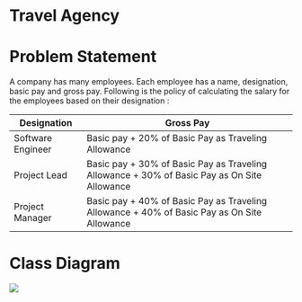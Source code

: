 # Travel Agency  

<h1>Problem Statement</h1>  
<p>A company has many employees. Each employee has a name, designation, basic pay and gross pay. Following is the policy of calculating the salary for the employees based on their designation :</p>  
<table>  
	<thead>  
		<th>Designation</th>  
		<th>Gross Pay</th>  
	</thead>  
	<tbody>  
		<tr>
			<td>Software Engineer</td>  
			<td>Basic pay + 20% of Basic Pay as Traveling Allowance </td>  
		</tr>  
		<tr>
			<td>Project Lead</td>  
			<td>Basic pay + 30% of Basic Pay as Traveling Allowance + 30% of Basic Pay as On Site Allowance </td>  
		</tr>  
		<tr>
			<td>Project Manager</td>  
			<td>Basic pay + 40% of Basic Pay as Traveling Allowance + 40% of Basic Pay as On Site Allowance </td>  
		</tr>  
	</tbody>  
</table>  
<h1>Class Diagram</h1>  
<img src="https://image.ibb.co/cbMbam/Class_Diagram.png" />  

